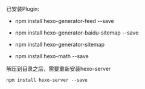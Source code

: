 已安装Plugin:

- npm install hexo-generator-feed --save

- npm install hexo-generator-baidu-sitemap --save

- npm install hexo-generator-sitemap

- npm install hexo-math --save
 

解压到目录之后，需要重新安装hexo-server

`npm install hexo-server --save`

